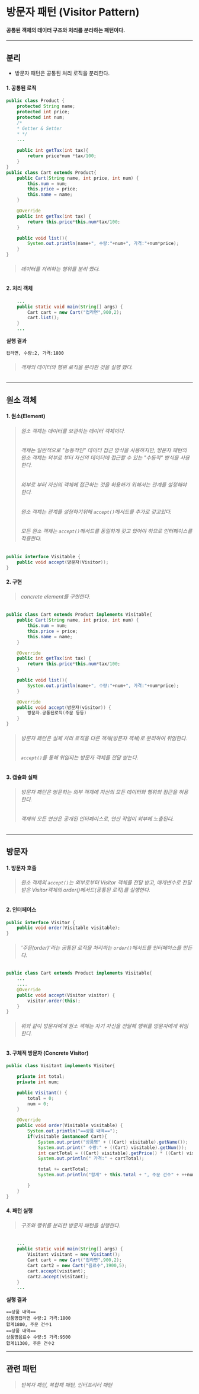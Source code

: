 # 방문자 패턴 (Visitor Pattern)
#### 공통된 객체의 데이터 구조와 처리를 분라하는 패턴이다.

---
## 분리
* 방문자 패턴은  공통된 처리 로직을 분리한다.
#### 1. 공통된 로직
```java
public class Product {
    protected String name;
    protected int price;
    protected int num;
    /*
    * Getter & Setter
    * */
    ...
    
    public int getTax(int tax){
        return price*num *tax/100;
    }
}
public class Cart extends Product{
    public Cart(String name, int price, int num) {
        this.num = num;
        this.price = price;
        this.name = name;
    }

    @Override
    public int getTax(int tax) {
        return this.price*this.num*tax/100;
    }

    public void list(){
        System.out.println(name+", 수량:"+num+", 가격:"+num*price);
    }
}
```
> ###### 데이터를 처리하는 행위를 분리 했다.

#### 2. 처리 객체
```java
    ...
    public static void main(String[] args) {
	    Cart cart = new Cart("컵라면",900,2);
	    cart.list();
    }
    ...
```
**실행 결과**
```aidl
컵라면, 수량:2, 가격:1800
```
> ###### 객체의 데이터와 행위 로직을 분리한 것을 실행 했다.

---
## 원소 객체

#### 1. 원소(Element)
> ###### 원소 객체는  데이터를 보관하는 데이터 객체이다.
> ###### 객체는 일반적으로 "능동적인" 데이터 접근 방식을 사용하지만, 방문자 패턴의 원소 객체는 외부로 부터 자신의 데이터에 접근할 수 있는 "수동적" 방식을 사용한다.
> ###### 외부로 부터 자신의 객체에 접근하는 것을 허용하기 위해서는 관계를 설정해야 한다.
> ###### 원소 객체는 관계를 설정하기위해 ```accept()```메서드를 추가로 갖고있다.
> ###### 모든 원소 객체는 ```accept()```메서드를 동일하게 갖고 있어야 하므로 인터페이스를 적용한다.
```java
public interface Visitable {
    public void accept(방문자(Visitor));
}
```

#### 2. 구현
> ######  concrete element를 구현한다.
```java
public class Cart extends Product implements Visitable{
    public Cart(String name, int price, int num) {
        this.num = num;
        this.price = price;
        this.name = name;
    }

    @Override
    public int getTax(int tax) {
        return this.price*this.num*tax/100;
    }

    public void list(){
        System.out.println(name+", 수량:"+num+", 가격:"+num*price);
    }

    @Override
    public void accept(방문자(visitor)) {
        방문자.공통된로직(주문 등등)
    }
}
```
> ###### 방문자 패턴은 실제 처리 로직을 다른 객체(방문자 객체)로 분리하여 위임한다.
> ###### ```accept()```를 통해 위임되는 방문자 객체를 전달 받는다. 

#### 3. 캡슐화 실패
> ###### 방문자 패턴은 방문하는 외부 객체에 자신의 모든 데이터와 행위의 점근을 허용한다.
> ###### 객체의 모든 연산은 공개된 인터페이스로, 연산 작업이 외부에 노출된다.

---
## 방문자

#### 1. 방문자 호출
> ###### 원소 객체의 ```accept()```는 외부로부터 Visitor 객체를 전달 받고, 매개변수로 전달 받은 Visitor객체의 order()메서드(공통된 로직)를 실행한다.

#### 2. 인터페이스
```java
public interface Visitor {
    public void order(Visitable visitable);
}
```
> ###### '주문(order)'라는 공통된 로직을 처리하는 ```order()```메서드를 인터페이스를 만든다.
```java
public class Cart extends Product implements Visitable{
    ...
    ....
    @Override
    public void accept(Visitor visitor) {
        visitor.order(this);
    }
}
```
> ###### 위와 같이 방문자에게 원소 객체는 자기 자신을 전달해 행위를 방문자에게 위임한다.

#### 3. 구체적 방문자 (Concrete Visitor)
```java
public class Visitant implements Visitor{

    private int total;
    private int num;

    public Visitant() {
        total = 0;
        num = 0;
    }

    @Override
    public void order(Visitable visitable) {
        System.out.println("==상품 내역==");
        if(visitable instanceof Cart){
            System.out.print("상품명" + ((Cart) visitable).getName());
            System.out.print(" 수량:" + ((Cart) visitable).getNum());
            int cartTotal = ((Cart) visitable).getPrice() * ((Cart) visitable).getNum();
            System.out.println(" 가격:" + cartTotal);

            total += cartTotal;
            System.out.println("합계" + this.total + ", 주문 건수" + ++num);

        }
    }
}
```
#### 4. 패턴 실행
> ###### 구조와 행위를 분리한 방문자 패턴을 실행한다.
```java
    ...
    public static void main(String[] args) {
        Visitant visitant = new Visitant();
	    Cart cart = new Cart("컵라면",900,2);
	    Cart cart2 = new Cart("음료수",1900,5);
	    cart.accept(visitant);
	    cart2.accept(visitant);
    }
    ...
```
**실행 결과**
```aidl
==상품 내역==
상품명컵라면 수량:2 가격:1800
합계1800, 주문 건수1
==상품 내역==
상품명음료수 수량:5 가격:9500
합계11300, 주문 건수2
```

---
## 관련 패턴
> ###### 반복자 패턴, 복합체 패턴, 인터프리터 패턴